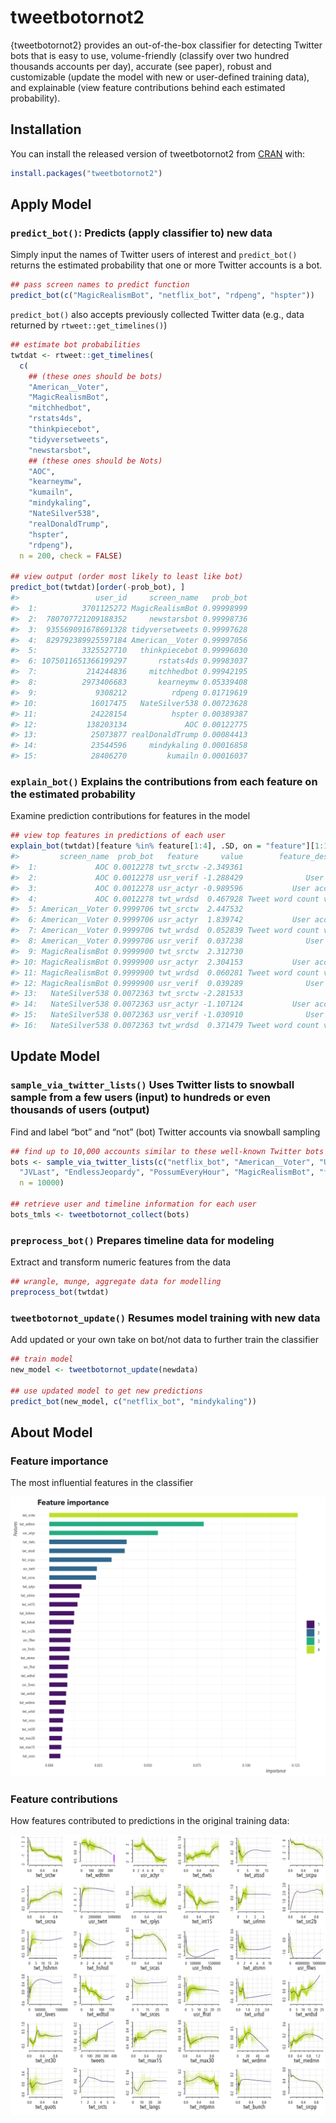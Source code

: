 
<!-- README.md is generated from README.Rmd. Please edit that file -->

# tweetbotornot2

<!-- badges: start -->

<!-- badges: end -->

{tweetbotornot2} provides an out-of-the-box classifier for detecting
Twitter bots that is easy to use, volume-friendly (classify over two
hundred thousands accounts per day), accurate (see paper), robust and
customizable (update the model with new or user-defined training data),
and explainable (view feature contributions behind each estimated
probability).

## Installation

You can install the released version of tweetbotornot2 from
[CRAN](https://CRAN.R-project.org) with:

``` r
install.packages("tweetbotornot2")
```

## Apply Model

### `predict_bot()`: Predicts (apply classifier to) new data

Simply input the names of Twitter users of interest and `predict_bot()`
returns the estimated probability that one or more Twitter accounts is a
bot.

``` r
## pass screen names to predict function
predict_bot(c("MagicRealismBot", "netflix_bot", "rdpeng", "hspter"))
```

`predict_bot()` also accepts previously collected Twitter data (e.g.,
data returned by `rtweet::get_timelines()`)

``` r
## estimate bot probabilities
twtdat <- rtweet::get_timelines(
  c(
    ## (these ones should be bots)
    "American__Voter",
    "MagicRealismBot", 
    "mitchhedbot",
    "rstats4ds", 
    "thinkpiecebot", 
    "tidyversetweets", 
    "newstarsbot",
    ## (these ones should be Nots)
    "AOC", 
    "kearneymw", 
    "kumailn", 
    "mindykaling", 
    "NateSilver538", 
    "realDonaldTrump", 
    "hspter",
    "rdpeng"),
  n = 200, check = FALSE)

## view output (order most likely to least like bot)
predict_bot(twtdat)[order(-prob_bot), ]
#>                 user_id     screen_name   prob_bot
#>  1:          3701125272 MagicRealismBot 0.99998999
#>  2:  780707721209188352     newstarsbot 0.99998736
#>  3:  935569091678691328 tidyversetweets 0.99997628
#>  4:  829792389925597184 American__Voter 0.99997056
#>  5:          3325527710   thinkpiecebot 0.99996030
#>  6: 1075011651366199297       rstats4ds 0.99983037
#>  7:           214244836     mitchhedbot 0.99942195
#>  8:          2973406683       kearneymw 0.05339408
#>  9:             9308212          rdpeng 0.01719619
#> 10:            16017475   NateSilver538 0.00723628
#> 11:            24228154          hspter 0.00389387
#> 12:           138203134             AOC 0.00122775
#> 13:            25073877 realDonaldTrump 0.00084413
#> 14:            23544596     mindykaling 0.00016858
#> 15:            28406270         kumailn 0.00016037
```

### `explain_bot()` Explains the contributions from each feature on the estimated probability

Examine prediction contributions for features in the model

``` r
## view top features in predictions of each user
explain_bot(twtdat)[feature %in% feature[1:4], .SD, on = "feature"][1:16, -1]
#>         screen_name  prob_bot   feature     value        feature_description
#>  1:             AOC 0.0012278 twt_srctw -2.349361                       <NA>
#>  2:             AOC 0.0012278 usr_verif -1.288429              User verified
#>  3:             AOC 0.0012278 usr_actyr -0.989596           User account age
#>  4:             AOC 0.0012278 twt_wrdsd  0.467928 Tweet word count variation
#>  5: American__Voter 0.9999706 twt_srctw  2.447532                       <NA>
#>  6: American__Voter 0.9999706 usr_actyr  1.839742           User account age
#>  7: American__Voter 0.9999706 twt_wrdsd  0.052839 Tweet word count variation
#>  8: American__Voter 0.9999706 usr_verif  0.037238              User verified
#>  9: MagicRealismBot 0.9999900 twt_srctw  2.312730                       <NA>
#> 10: MagicRealismBot 0.9999900 usr_actyr  2.304153           User account age
#> 11: MagicRealismBot 0.9999900 twt_wrdsd  0.060281 Tweet word count variation
#> 12: MagicRealismBot 0.9999900 usr_verif  0.039289              User verified
#> 13:   NateSilver538 0.0072363 twt_srctw -2.281533                       <NA>
#> 14:   NateSilver538 0.0072363 usr_actyr -1.107124           User account age
#> 15:   NateSilver538 0.0072363 usr_verif -1.030910              User verified
#> 16:   NateSilver538 0.0072363 twt_wrdsd  0.371479 Tweet word count variation
```

## Update Model

### `sample_via_twitter_lists()` Uses Twitter lists to snowball sample from a few users (input) to hundreds or even thousands of users (output)

Find and label “bot” and “not” (bot) Twitter accounts via snowball
sampling

``` r
## find up to 10,000 accounts similar to these well-known Twitter bots
bots <- sample_via_twitter_lists(c("netflix_bot", "American__Voter", "UTLEGtracker", 
  "JVLast", "EndlessJeopardy", "PossumEveryHour", "MagicRealismBot", "factbot1"), 
  n = 10000)

## retrieve user and timeline information for each user
bots_tmls <- tweetbotornot_collect(bots)
```

### `preprocess_bot()` Prepares timeline data for modeling

Extract and transform numeric features from the data

``` r
## wrangle, munge, aggregate data for modelling
preprocess_bot(twtdat)
```

### `tweetbotornot_update()` Resumes model training with new data

Add updated or your own take on bot/not data to further train the
classifier

``` r
## train model
new_model <- tweetbotornot_update(newdata)

## use updated model to get new predictions
predict_bot(new_model, c("netflix_bot", "mindykaling"))
```

## About Model

### Feature importance

The most influential features in the classifier

![](man/figures/README-import.png)

### Feature contributions

How features contributed to predictions in the original training data:

![](man/figures/README-shap.png)
